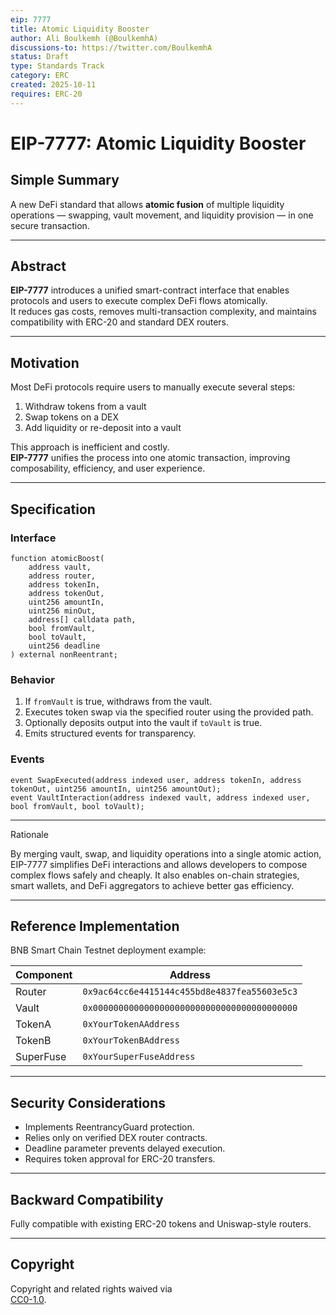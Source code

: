 ```yaml
---
eip: 7777
title: Atomic Liquidity Booster
author: Ali Boulkemh (@BoulkemhA)
discussions-to: https://twitter.com/BoulkemhA
status: Draft
type: Standards Track
category: ERC
created: 2025-10-11
requires: ERC-20
---
```


# EIP-7777: Atomic Liquidity Booster

## Simple Summary
A new DeFi standard that allows **atomic fusion** of multiple liquidity operations — swapping, vault movement, and liquidity provision — in one secure transaction.

---

## Abstract
**EIP-7777** introduces a unified smart-contract interface that enables protocols and users to execute complex DeFi flows atomically.  
It reduces gas costs, removes multi-transaction complexity, and maintains compatibility with ERC-20 and standard DEX routers.

---

## Motivation
Most DeFi protocols require users to manually execute several steps:
1. Withdraw tokens from a vault  
2. Swap tokens on a DEX  
3. Add liquidity or re-deposit into a vault  

This approach is inefficient and costly.  
**EIP-7777** unifies the process into one atomic transaction, improving composability, efficiency, and user experience.

---

## Specification

### Interface
```solidity
function atomicBoost(
    address vault,
    address router,
    address tokenIn,
    address tokenOut,
    uint256 amountIn,
    uint256 minOut,
    address[] calldata path,
    bool fromVault,
    bool toVault,
    uint256 deadline
) external nonReentrant;
```

### Behavior
1. If `fromVault` is true, withdraws from the vault.  
2. Executes token swap via the specified router using the provided path.  
3. Optionally deposits output into the vault if `toVault` is true.  
4. Emits structured events for transparency.

### Events
```solidity
event SwapExecuted(address indexed user, address tokenIn, address tokenOut, uint256 amountIn, uint256 amountOut);
event VaultInteraction(address indexed vault, address indexed user, bool fromVault, bool toVault);
```

---

Rationale

By merging vault, swap, and liquidity operations into a single atomic action,
EIP-7777 simplifies DeFi interactions and allows developers to compose complex flows safely and cheaply.
It also enables on-chain strategies, smart wallets, and DeFi aggregators to achieve better gas efficiency.

---

## Reference Implementation
BNB Smart Chain Testnet deployment example:

| Component | Address |
|------------|----------|
| Router | `0x9ac64cc6e4415144c455bd8e4837fea55603e5c3` |
| Vault | `0x0000000000000000000000000000000000000000` |
| TokenA | `0xYourTokenAAddress` |
| TokenB | `0xYourTokenBAddress` |
| SuperFuse | `0xYourSuperFuseAddress` |

---

## Security Considerations
- Implements ReentrancyGuard protection.  
- Relies only on verified DEX router contracts.  
- Deadline parameter prevents delayed execution.  
- Requires token approval for ERC-20 transfers.

---

## Backward Compatibility
Fully compatible with existing ERC-20 tokens and Uniswap-style routers.

---

## Copyright
Copyright and related rights waived via  
[CC0-1.0](https://creativecommons.org/publicdomain/zero/1.0/).
